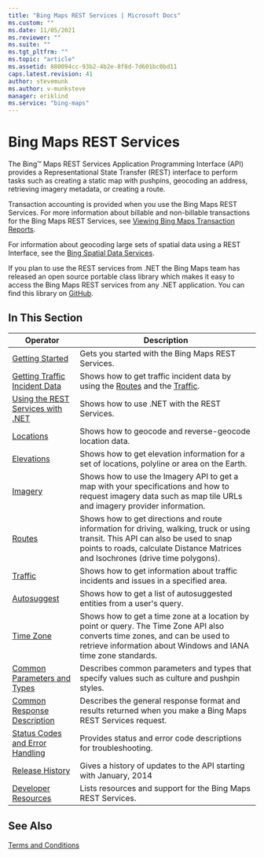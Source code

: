 ```yaml
---
title: "Bing Maps REST Services | Microsoft Docs"
ms.custom: ""
ms.date: 11/05/2021
ms.reviewer: ""
ms.suite: ""
ms.tgt_pltfrm: ""
ms.topic: "article"
ms.assetid: 880094cc-93b2-4b2e-8f8d-7d601bc0bd11
caps.latest.revision: 41
author: stevemunk
ms.author: v-munksteve
manager: eriklind
ms.service: "bing-maps"
---
```

# Bing Maps REST Services

The Bing™ Maps REST Services Application Programming Interface (API) provides a Representational State Transfer (REST) interface to perform tasks such as creating a static map with pushpins, geocoding an address, retrieving imagery metadata, or creating a route.  
  
Transaction accounting is provided when you use the Bing Maps REST Services. For more information about billable and non-billable transactions for the Bing Maps REST Services, see [Viewing Bing Maps Transaction Reports](../getting-started/bing-maps-dev-center-help/understanding-bing-maps-transactions.md).  

For information about geocoding large sets of spatial data using a REST Interface, see the [Bing Spatial Data Services](../spatial-data-services/index.md).

If you plan to use the REST services from .NET the Bing Maps team has released an open source portable class library which makes it easy to access the Bing Maps REST services from any .NET application. You can find this library on [GitHub](https://github.com/Microsoft/BingMapsRESTToolkit/).  
  
## In This Section  
  
|Operator|Description|  
|--------|-----------|
|[Getting Started](getting-started-with-the-bing-maps-rest-services.md)|Gets you started with the Bing Maps REST Services.|
|[Getting Traffic Incident Data](getting-traffic-incident-data.md)|Shows how to get traffic incident data by using the [Routes](routes/index.md) and the [Traffic](traffic/index.md).|
|[Using the REST Services with .NET](../rest-services/using-the-rest-services-with-net.md)|Shows how to use .NET with the REST Services.|
|[Locations](locations/index.md)|Shows how to geocode and reverse-geocode location data.|
|[Elevations](elevations/index.md)|Shows how to get elevation information for a set of locations, polyline or area on the Earth.|  
|[Imagery](imagery/index.md)|Shows how to use the Imagery API to get a map with your specifications and how to request imagery data such as map tile URLs and imagery provider information.|
|[Routes](routes/index.md)|Shows how to get directions and route information for driving, walking, truck or using transit. This API can also be used to snap points to roads, calculate Distance Matrices and Isochrones (drive time polygons).|
|[Traffic](traffic/index.md)|Shows how to get information about traffic incidents and issues in a specified area.|
|[Autosuggest](autosuggest.md)| Shows how to get a list of autosuggested entities from a user's query.|
|[Time Zone](timezone/index.md)|Shows how to get a time zone at a location by point or query. The Time Zone API also converts time zones, and can be used to retrieve information about Windows and IANA time zone standards.|
|[Common Parameters and Types](common-parameters-and-types/index.md)|Describes common parameters and types that specify values such as culture and pushpin styles.|
|[Common Response Description](common-response-description.md)|Describes the general response format and results returned when you make a Bing Maps REST Services request.|
|[Status Codes and Error Handling](status-codes-and-error-handling.md)|Provides status and error code descriptions for troubleshooting.|
|[Release History](release-history.md)|Gives a history of updates to the API starting with January, 2014|
|[Developer Resources](developer-resources.md)|Lists resources and support for the Bing Maps REST Services.|
  
## See Also

[Terms and Conditions](https://www.microsoft.com/maps/product/terms.html)
